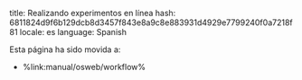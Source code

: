 title: Realizando experimentos en línea
hash: 6811824d9f6b129dcb8d3457f843e8a9c8e883931d4929e7799240f0a7218f81
locale: es
language: Spanish

Esta página ha sido movida a:

- %link:manual/osweb/workflow%